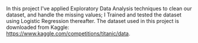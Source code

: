 
In this project I've applied Exploratory Data Analysis techniques to clean our dataset, and handle the missing values; I Trained and tested the dataset using Logistic Regression thereafter. The dataset used in this project is downloaded from Kaggle: https://www.kaggle.com/competitions/titanic/data.
